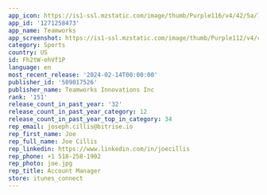 ```yaml
---
app_icon: https://is1-ssl.mzstatic.com/image/thumb/Purple116/v4/42/5a/7a/425a7a0e-f9b6-ff59-a5e9-a6f19ef94cee/AppIcon-0-0-1x_U007emarketing-0-7-0-85-220.png/1024x1024bb.png
app_id: '1271258473'
app_name: Teamworks
app_screenshot: https://is1-ssl.mzstatic.com/image/thumb/Purple112/v4/cd/58/be/cd58becf-bac2-2268-b5c0-444153d934a7/5ae54c20-785a-496f-92a2-2b9866062595_1__U00281_U0029.png/1242x2688bb.png
category: Sports
country: US
id: Fh2tW-ehVf1P
language: en
most_recent_release: '2024-02-14T00:00:00'
publisher_id: '509017526'
publisher_name: Teamworks Innovations Inc
rank: '151'
release_count_in_past_year: '32'
release_count_in_past_year_category: 12
release_count_in_past_year_top_in_category: 34
rep_email: joseph.cillis@bitrise.io
rep_first_name: Joe
rep_full_name: Joe Cillis
rep_linkedin: https://www.linkedin.com/in/joecillis
rep_phone: +1 518-258-1902
rep_photo: joe.jpg
rep_title: Account Manager
store: itunes_connect
---
```

